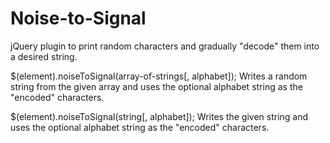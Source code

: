 Noise-to-Signal
===============

jQuery plugin to print random characters and gradually "decode" them into a desired string.

$(element).noiseToSignal(array-of-strings[, alphabet]);
Writes a random string from the given array and uses the optional alphabet string as the "encoded" characters.

$(element).noiseToSignal(string[, alphabet]);
Writes the given string and uses the optional alphabet string as the "encoded" characters.